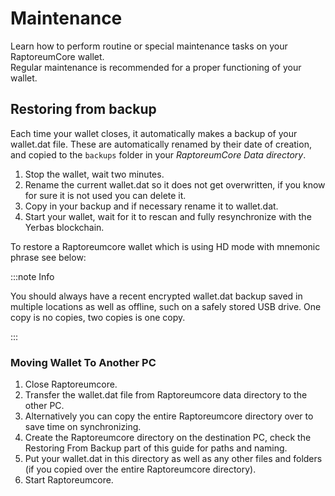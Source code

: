 
# Maintenance

Learn how to perform routine or special maintenance tasks on your RaptoreumCore wallet.   
Regular maintenance is recommended for a proper functioning of your wallet.

## Restoring from backup

Each time your wallet closes, it automatically makes a backup of your wallet.dat file. These are automatically renamed by their date of creation, and copied to the `backups` folder in your *RaptoreumCore Data directory*.

1. Stop the wallet, wait two minutes.
2. Rename the current wallet.dat so it does not get overwritten, if you know for sure it is not used you can delete it.
3. Copy in your backup and if necessary rename it to wallet.dat.
4. Start your wallet, wait for it to rescan and fully resynchronize with the Yerbas blockchain.

To restore a Raptoreumcore wallet which is using HD mode with mnemonic phrase see below:

:::note Info

You should always have a recent encrypted wallet.dat backup saved in multiple locations as well as offline, such on a safely stored USB drive. One copy is no copies, two copies is one copy.

:::

### Moving Wallet To Another PC

1. Close Raptoreumcore.
2. Transfer the wallet.dat file from Raptoreumcore data directory to the other PC.
3. Alternatively you can copy the entire Raptoreumcore directory over to save time on synchronizing.
4. Create the Raptoreumcore directory on the destination PC, check the Restoring From Backup part of this guide for paths and naming.
5. Put your wallet.dat in this directory as well as any other files and folders (if you copied over the entire Raptoreumcore directory).
6. Start Raptoreumcore.
